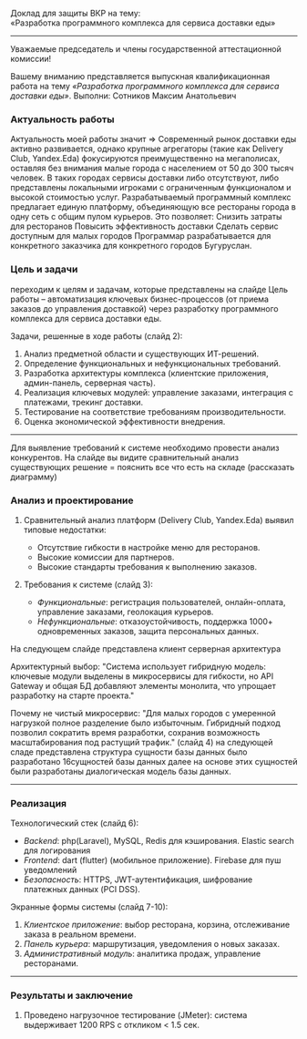 Доклад для защиты ВКР на тему:  
«Разработка программного комплекса для сервиса доставки еды»  

---

Уважаемые председатель и члены государственной аттестационной комиссии!  

Вашему вниманию представляется выпускная квалификационная работа на тему *«Разработка программного комплекса для сервиса доставки еды»*. Выполни: Сотников Максим Анатольевич 

### Актуальность работы  
Актуальность моей работы  значит => Современный рынок доставки еды активно развивается, однако крупные агрегаторы (такие как Delivery Club, Yandex.Eda) фокусируются преимущественно на мегаполисах, оставляя без внимания малые города с населением от 50 до 300 тысяч человек. В таких городах сервисы доставки либо отсутствуют, либо представлены локальными игроками с ограниченным функционалом и высокой стоимостью услуг.
Разрабатываемый программный комплекс предлагает единую платформу, объединяющую все рестораны города в одну сеть с общим пулом курьеров. Это позволяет:
Снизить затраты для ресторанов
Повысить эффективность доставки
Сделать сервис доступным для малых городов 
Программар разрабатывается для конкретного заказчика для конкретного городов Бугуруслан.
### Цель и задачи  
переходим к целям и задачам, которые представлены на слайде
Цель работы – автоматизация ключевых бизнес-процессов (от приема заказов до управления доставкой) через разработку программного комплекса для сервиса доставки еды.  

Задачи, решенные в ходе работы (слайд 2):  
1. Анализ предметной области и существующих ИТ-решений.  
2. Определение функциональных и нефункциональных требований.  
3. Разработка архитектуры комплекса (клиентские приложения, админ-панель, серверная часть).  
4. Реализация ключевых модулей: управление заказами, интеграция с платежами, трекинг доставки.  
5. Тестирование на соответствие требованиям производительности.  
6. Оценка экономической эффективности внедрения.  

---
Для выявление требований к системе необходимо провести анализ конкурентов. На слайде вы видите сравнительный анализ существующих решение = пояснить все что есть на складе (рассказать диаграмму)


### Анализ и проектирование  
1. Сравнительный анализ платформ (Delivery Club, Yandex.Eda) выявил типовые недостатки:  
   - Отсутствие гибкости в настройке меню для ресторанов.  
   - Высокие комиссии для партнеров. 
   - Высокие стандарты требования к выполнению заказов.

2. Требования к системе (слайд 3):  
   - *Функциональные*: регистрация пользователей, онлайн-оплата, управление заказами, геолокация курьеров.  
   - *Нефункциональные*: отказоустойчивость, поддержка 1000+ одновременных заказов, защита персональных данных.  


На следующем слайде представлена клиент серверная архитектура 


Архитектурный выбор:
"Система использует гибридную модель: ключевые модули выделены в микросервисы для гибкости, но API Gateway и общая БД добавляют элементы монолита, что упрощает разработку на старте проекта."

Почему не чистый микросервис:
"Для малых городов с умеренной нагрузкой полное разделение было избыточным. Гибридный подход позволил сократить время разработки, сохранив возможность масштабирования под растущий трафик."
(слайд 4)
на следующей сладе представлена структура сущности базы данных было разработано 16сущностей базы данных далее на основе этих сущностей были разработаны диалогическая модель базы данных.

---

### Реализация  
Технологический стек (слайд 6):  
- *Backend*: php(Laravel), MySQL, Redis для кэширования. Elastic search для логирования 
- *Frontend*: dart (flutter) (мобильное приложение).  Firebase для пуш уведомлений 
- *Безопасность*: HTTPS, JWT-аутентификация, шифрование платежных данных (PCI DSS).  

Экранные формы системы (слайд 7-10):  
1. *Клиентское приложение*: выбор ресторана, корзина, отслеживание заказа в реальном времени.  
2. *Панель курьера*: маршрутизация, уведомления о новых заказах.  
3. *Административный модуль*: аналитика продаж, управление ресторанами.  

---

### Результаты и заключение  
1. Проведено нагрузочное тестирование (JMeter): система выдерживает 1200 RPS с откликом < 1.5 сек.